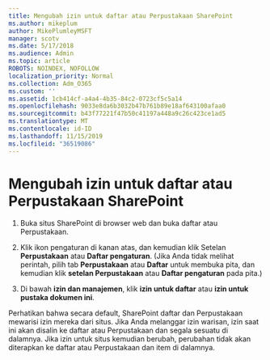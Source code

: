 ```yaml
---
title: Mengubah izin untuk daftar atau Perpustakaan SharePoint
ms.author: mikeplum
author: MikePlumleyMSFT
manager: scotv
ms.date: 5/17/2018
ms.audience: Admin
ms.topic: article
ROBOTS: NOINDEX, NOFOLLOW
localization_priority: Normal
ms.collection: Adm_O365
ms.custom: ''
ms.assetid: 1cb414cf-a4a4-4b35-84c2-0723cf5c5a14
ms.openlocfilehash: 9033e8da6b3032b47b761b89e18af643100afaa0
ms.sourcegitcommit: b43f77221f47b50c41197a448a9c26c423ce1ad5
ms.translationtype: MT
ms.contentlocale: id-ID
ms.lasthandoff: 11/15/2019
ms.locfileid: "36519086"
---
```

# <a name="change-permissions-for-a-sharepoint-list-or-library"></a>Mengubah izin untuk daftar atau Perpustakaan SharePoint

1. Buka situs SharePoint di browser web dan buka daftar atau Perpustakaan.
    
2. Klik ikon pengaturan di kanan atas, dan kemudian klik Setelan **Perpustakaan** atau **Daftar pengaturan**. (Jika Anda tidak melihat perintah, pilih tab **Perpustakaan** atau **Daftar** untuk membuka pita, dan kemudian klik **setelan Perpustakaan** atau **Daftar pengaturan** pada pita.) 
    
3. Di bawah **izin dan manajemen**, klik **izin untuk daftar** atau **izin untuk pustaka dokumen ini**.
    
Perhatikan bahwa secara default, SharePoint daftar dan Perpustakaan mewarisi izin mereka dari situs. Jika Anda melanggar izin warisan, izin saat ini akan disalin ke daftar atau Perpustakaan dan segala sesuatu di dalamnya. Jika izin untuk situs kemudian berubah, perubahan tidak akan diterapkan ke daftar atau Perpustakaan dan item di dalamnya.
  


